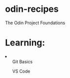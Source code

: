 # odin-recipes
The Odin Project Foundations
<h1>Learning:</h1>
<li>
<ol>Git Basics</ol>
<ol>VS Code</ol>
</li>

